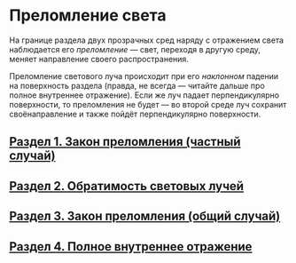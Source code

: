 # Преломление света
На границе раздела двух прозрачных сред наряду с отражением света наблюдается его _преломление_ — свет, переходя в другую среду, меняет направление своего распространения.

Преломление светового луча происходит при его _наклонном_ падении на поверхность раздела (правда, не всегда — читайте дальше про полное внутреннее отражение). Если же луч падает перпендикулярно поверхности, то преломления не будет — во второй среде луч сохранит своёнаправление и также пойдёт перпендикулярно поверхности.

## [Раздел 1. Закон преломления (частный случай)](/Преломление%20света/Закон%20преломления%20(частный%20случай).md)
## [Раздел 2. Обратимость световых лучей](/Преломление%20света/Обратимость%20световых%20лучей.md)
## [Раздел 3. Закон преломления (общий случай)](/Преломление%20света/Закон%20преломления%20(общий%20случай).md)
## [Раздел 4. Полное внутреннее отражение]()
